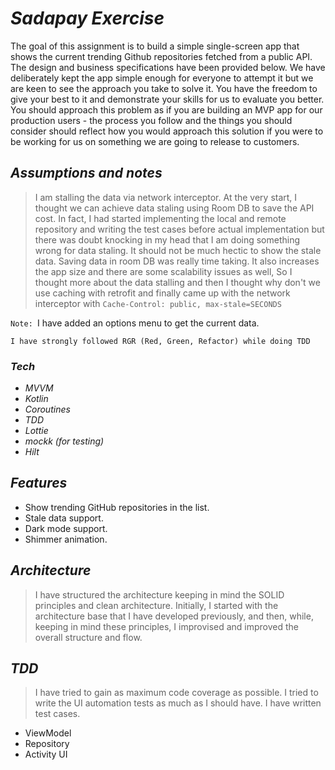 # _Sadapay Exercise_

The goal of this assignment is to build a simple single-screen app that shows the current trending Github repositories fetched from a public API. The design and business specifications have been provided below. We have deliberately kept the app simple enough for everyone to attempt it but we are keen to see the approach you take to solve it. You have the freedom to give your best to it and demonstrate your skills for us to evaluate you better. You should approach this problem as if you are building an MVP app for our production users - the process you follow and the things you should consider should reflect how you would approach this solution if you were to be working for us on something we are going to release to customers.

## _Assumptions and notes_

> I am stalling the data via network interceptor. At the very start, I thought we can achieve data staling using Room DB to save the API cost. In fact, I had started implementing the local and remote repository and writing the test cases before actual implementation but there was doubt knocking in my head that I am doing something wrong for data staling. It should not be much hectic to show the stale data. Saving data in room DB was really time taking. It also increases the app size and there are some scalability issues as well, So I thought more about the data stalling and then I thought why don't we use caching with retrofit and finally came up with the network interceptor with `Cache-Control: public, max-stale=SECONDS`

`Note: `I have added an options menu to get the current data.

`I have strongly followed RGR (Red, Green, Refactor) while doing TDD`

### _Tech_

- _MVVM_
- _Kotlin_
- _Coroutines_
- _TDD_
- _Lottie_
- _mockk (for testing)_
- _Hilt_

## _Features_

- Show trending GitHub repositories in the list.
- Stale data support.
- Dark mode support.
- Shimmer animation.
## _Architecture_

> I have structured the architecture keeping in mind the SOLID principles and clean architecture. Initially, I started with the architecture base that I have developed previously, and then, while, keeping in mind these principles, I improvised and improved the overall structure and flow.

## _TDD_
> I have tried to gain as maximum code coverage as possible. I tried to write the UI automation tests as much as I should have. I have written test cases.
- ViewModel
- Repository
- Activity UI